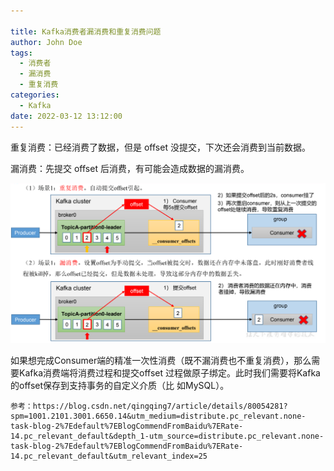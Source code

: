 ```yaml
---

title: Kafka消费者漏消费和重复消费问题
author: John Doe
tags:
  - 消费者
  - 漏消费
  - 重复消费
categories:
  - Kafka
date: 2022-03-12 13:12:00
---
```


重复消费：已经消费了数据，但是 offset 没提交，下次还会消费到当前数据。

漏消费：先提交 offset 后消费，有可能会造成数据的漏消费。


 ![upload successful](../images/pasted-153.png)
 
 
如果想完成Consumer端的精准一次性消费（既不漏消费也不重复消费），那么需要Kafka消费端将消费过程和提交offset
过程做原子绑定。此时我们需要将Kafka的offset保存到支持事务的自定义介质（比 如MySQL）。


    参考：https://blog.csdn.net/qingqing7/article/details/80054281?spm=1001.2101.3001.6650.14&utm_medium=distribute.pc_relevant.none-task-blog-2%7Edefault%7EBlogCommendFromBaidu%7ERate-14.pc_relevant_default&depth_1-utm_source=distribute.pc_relevant.none-task-blog-2%7Edefault%7EBlogCommendFromBaidu%7ERate-14.pc_relevant_default&utm_relevant_index=25
